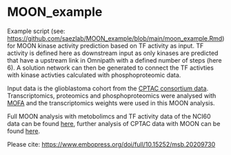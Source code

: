 # MOON_example

Example script (see: https://github.com/saezlab/MOON_example/blob/main/moon_example.Rmd) for MOON kinase activity prediction based on TF activity as input. TF activity is defined here as downstream input as only kinases are predicted that have a upstream link in Omnipath with a defined number of steps (here 6). A solution network can then be generated to connect the TF activties with kinase activties calculated with phosphoproteomic data.

Input data is the glioblastoma cohort from the [CPTAC consortium data](https://github.com/PayneLab/cptac). Transcriptomics, proteomics and phosphoproteomics were analysed with [MOFA](https://biofam.github.io/MOFA2/) and the transcriptomics weights were used in this MOON analysis.

Full MOON analysis with metobolimcs and TF activity data of the NCI60 data can be found [here](https://github.com/saezlab/NCI60_cosmos), further analysis of CPTAC data with MOON can be found [here](https://github.com/AnneClaireK/MOON_cptac/tree/master).

Please cite: https://www.embopress.org/doi/full/10.15252/msb.20209730
